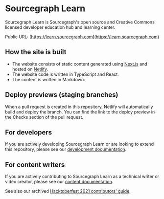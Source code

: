 # Sourcegraph Learn

Sourcegraph Learn is Sourcegraph's open source and Creative Commons licensed developer education hub and learning center.

Public URL: [https://learn.sourcegraph.com](https://learn.sourcegraph.com)

## How the site is built

- The website consists of static content generated using [Next.js](https://nextjs.org) and hosted on [Netlify](https://www.netlify.com/).
- The website code is written in TypeScript and React.
- The content is written in Markdown.

## Deploy previews (staging branches)

When a pull request is created in this repository, Netlify will automatically build and deploy the branch. You can find the link to the deploy preview in the Checks section of the pull request.

## For developers

If you are actively developing Sourcegraph Learn or are looking to extend this repository, please see our [development documentation](https://github.com/sourcegraph/learn/blob/main/docs/development.md).

## For content writers

If you are actively contributing to Sourcegraph Learn as a technical writer or video creator, please see our [content documentation](https://github.com/sourcegraph/learn/blob/main/docs/content.md).

See also our archived [Hacktoberfest 2021 contributors' guide](https://github.com/sourcegraph/learn/blob/main/docs/hacktoberfest-2021.md).